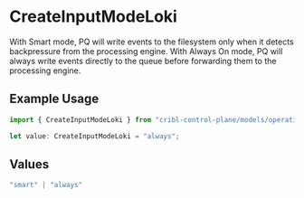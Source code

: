 # CreateInputModeLoki

With Smart mode, PQ will write events to the filesystem only when it detects backpressure from the processing engine. With Always On mode, PQ will always write events directly to the queue before forwarding them to the processing engine.

## Example Usage

```typescript
import { CreateInputModeLoki } from "cribl-control-plane/models/operations";

let value: CreateInputModeLoki = "always";
```

## Values

```typescript
"smart" | "always"
```